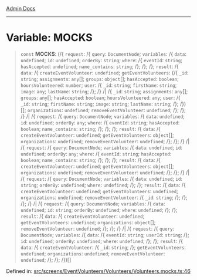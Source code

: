 [Admin Docs](/)

***

# Variable: MOCKS

> `const` **MOCKS**: (/{ `request`: /{ `query`: `DocumentNode`; `variables`: /{ `data`: `undefined`; `id`: `undefined`; `orderBy`: `string`; `where`: /{ `eventId`: `string`; `hasAccepted`: `undefined`; `name_contains`: `string`; /}; /}; /}; `result`: /{ `data`: /{ `createEventVolunteer`: `undefined`; `getEventVolunteers`: (/{ `_id`: `string`; `assignments`: `any`[]; `groups`: `object`[]; `hasAccepted`: `boolean`; `hoursVolunteered`: `number`; `user`: /{ `_id`: `string`; `firstName`: `string`; `image`: `any`; `lastName`: `string`; /}; /} /| /{ `_id`: `string`; `assignments`: `any`[]; `groups`: `any`[]; `hasAccepted`: `boolean`; `hoursVolunteered`: `any`; `user`: /{ `_id`: `string`; `firstName`: `string`; `image`: `string`; `lastName`: `string`; /}; /})[]; `organizations`: `undefined`; `removeEventVolunteer`: `undefined`; /}; /}; /} /| /{ `request`: /{ `query`: `DocumentNode`; `variables`: /{ `data`: `undefined`; `id`: `undefined`; `orderBy`: `any`; `where`: /{ `eventId`: `string`; `hasAccepted`: `boolean`; `name_contains`: `string`; /}; /}; /}; `result`: /{ `data`: /{ `createEventVolunteer`: `undefined`; `getEventVolunteers`: `object`[]; `organizations`: `undefined`; `removeEventVolunteer`: `undefined`; /}; /}; /} /| /{ `request`: /{ `query`: `DocumentNode`; `variables`: /{ `data`: `undefined`; `id`: `undefined`; `orderBy`: `any`; `where`: /{ `eventId`: `string`; `hasAccepted`: `boolean`; `name_contains`: `string`; /}; /}; /}; `result`: /{ `data`: /{ `createEventVolunteer`: `undefined`; `getEventVolunteers`: `object`[]; `organizations`: `undefined`; `removeEventVolunteer`: `undefined`; /}; /}; /} /| /{ `request`: /{ `query`: `DocumentNode`; `variables`: /{ `data`: `undefined`; `id`: `string`; `orderBy`: `undefined`; `where`: `undefined`; /}; /}; `result`: /{ `data`: /{ `createEventVolunteer`: `undefined`; `getEventVolunteers`: `undefined`; `organizations`: `undefined`; `removeEventVolunteer`: /{ `_id`: `string`; /}; /}; /}; /} /| /{ `request`: /{ `query`: `DocumentNode`; `variables`: /{ `data`: `undefined`; `id`: `string`; `orderBy`: `undefined`; `where`: `undefined`; /}; /}; `result`: /{ `data`: /{ `createEventVolunteer`: `undefined`; `getEventVolunteers`: `undefined`; `organizations`: `object`[]; `removeEventVolunteer`: `undefined`; /}; /}; /} /| /{ `request`: /{ `query`: `DocumentNode`; `variables`: /{ `data`: /{ `eventId`: `string`; `userId`: `string`; /}; `id`: `undefined`; `orderBy`: `undefined`; `where`: `undefined`; /}; /}; `result`: /{ `data`: /{ `createEventVolunteer`: /{ `_id`: `string`; /}; `getEventVolunteers`: `undefined`; `organizations`: `undefined`; `removeEventVolunteer`: `undefined`; /}; /}; /})[]

Defined in: [src/screens/EventVolunteers/Volunteers/Volunteers.mocks.ts:46](https://github.com/PalisadoesFoundation/talawa-admin/blob/main/src/screens/EventVolunteers/Volunteers/Volunteers.mocks.ts#L46)
